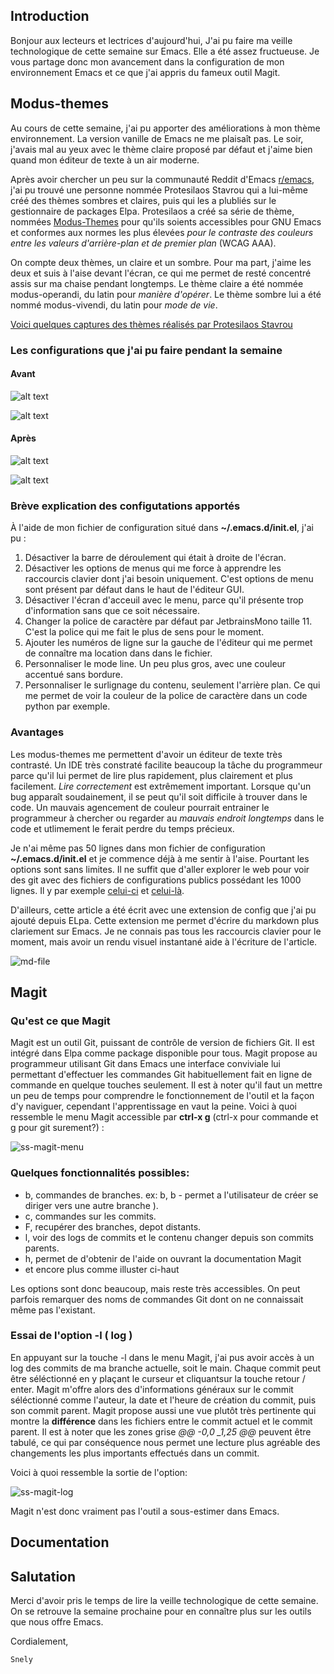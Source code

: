 ## Introduction

Bonjour aux lecteurs et lectrices d'aujourd'hui,
J'ai pu faire ma veille technologique de cette semaine sur Emacs. Elle a été assez fructueuse. Je vous partage donc mon avancement dans la configuration de mon environnement Emacs et ce que j'ai appris du fameux outil Magit.

## Modus-themes 

Au cours de cette semaine, j'ai pu apporter des améliorations à mon thème environnement. La version vanille de Emacs ne me plaisaît pas. Le soir, j'avais mal au yeux avec le thème claire proposé par défaut et j'aime bien quand mon éditeur de texte à un air moderne. 

Après avoir chercher un peu sur la communauté Reddit d'Emacs [r/emacs](https://www.reddit.com/r/emacs/), j'ai pu trouvé une personne nommée Protesilaos Stavrou qui a lui-même créé des thèmes sombres et claires, puis qui les a plubliés sur le gestionnaire de packages Elpa. Protesilaos a créé sa série de thème, nommées [Modus-Themes](https://protesilaos.com/emacs/modus-themes-pictures) pour qu'ils soients accessibles pour GNU Emacs et conformes aux normes les plus élevées *pour le contraste des couleurs entre les valeurs d'arrière-plan et de premier plan* (WCAG AAA).

On compte deux thèmes, un claire et un sombre. Pour ma part, j'aime les deux et suis à l'aise devant l'écran, ce qui me permet de resté concentré assis sur ma chaise pendant longtemps. Le thème claire a été nommée modus-operandi, du latin pour *manière d'opérer*. Le thème sombre lui a été nommé modus-vivendi, du latin pour *mode de vie*. 

[Voici quelques captures des thèmes réalisés par Protesilaos Stavrou](https://protesilaos.com/emacs/modus-themes-pictures)   

### Les configurations que j'ai pu faire pendant la semaine

#### Avant

![alt text](https://git.dti.crosemont.quebec/slys/public-md-files/-/raw/main/src/images/emacs-vanilla.png)

![alt text](https://git.dti.crosemont.quebec/slys/public-md-files/-/raw/main/src/images/emacs-configure-par-defaut.png)

#### Après

![alt text](https://git.dti.crosemont.quebec/slys/public-md-files/-/raw/main/src/images/emacs-congure-modus-operandi.png)

![alt text](https://git.dti.crosemont.quebec/slys/public-md-files/-/raw/main/src/images/emacs-configure-modus-vivendi.png)

### Brève explication des configutations apportés

À l'aide de mon fichier de configuration situé dans **~/.emacs.d/init.el**, j'ai pu : 

1. Désactiver la barre de déroulement qui était à droite de l'écran.
2. Désactiver les options de menus qui me force à apprendre les raccourcis clavier dont j'ai besoin uniquement. C'est options de menu sont présent par défaut dans le haut de l'éditeur GUI.
3. Désactiver l'écran d'acceuil avec le menu, parce qu'il présente trop d'information sans que ce soit nécessaire.
4. Changer la police de caractère par défaut par JetbrainsMono taille 11. C'est la police qui me fait le plus de sens pour le moment.
5. Ajouter les numéros de ligne sur la gauche de l'éditeur qui me permet de connaître ma location dans dans le fichier.
6. Personnaliser le mode line. Un peu plus gros, avec une couleur accentué sans bordure.
7. Personnaliser le surlignage du contenu, seulement l'arrière plan. Ce qui me permet de voir la couleur de la police de caractère dans un code python par exemple.

### Avantages

Les modus-themes me permettent d'avoir un éditeur de texte très contrasté. Un IDE très constraté facilite beaucoup la tâche du programmeur parce qu'il lui permet de lire plus rapidement, plus clairement et plus facilement. *Lire correctement* est extrêmement important. Lorsque qu'un bug apparaît soudainement, il se peut qu'il soit difficile à trouver dans le code. Un mauvais agencement de couleur pourrait entrainer le programmeur à chercher ou regarder au *mauvais endroit longtemps* dans le code et utlimement le ferait perdre du temps précieux. 

Je n'ai même pas 50 lignes dans mon fichier de configuration **~/.emacs.d/init.el** et je commence déjà à me sentir à l'aise. Pourtant les options sont sans limites. Il ne suffit que d'aller explorer le web pour voir des git avec des fichiers de configurations publics possédant les 1000 lignes. Il y par exemple [celui-ci](https://github.com/mrcnski/init.el/blob/master/init.el) et [celui-là](https://github.com/thierryvolpiatto/emacs-config/blob/main/init.el). 

D'ailleurs, cette article a été écrit avec une extension de config que j'ai pu ajouté depuis ELpa. Cette extension me permet d'écrire du markdown plus clariement sur Emacs. Je ne connais pas tous les raccourcis clavier pour le moment, mais avoir un rendu visuel instantané aide à l'écriture de l'article.

![md-file](https://git.dti.crosemont.quebec/slys/public-md-files/-/raw/main/src/images/markdown-showcase.png)

## Magit


### Qu'est ce que Magit


Magit est un outil Git, puissant de contrôle de version de fichiers Git. Il est intégré dans Elpa comme package disponible pour tous. Magit propose au programmeur utilisant Git dans Emacs une interface conviviale lui permettant d'effectuer les commandes Git habituellement fait en ligne de commande en quelque touches seulement. Il est à noter qu'il faut un mettre un peu de temps pour comprendre le fonctionnement de l'outil et la façon d'y naviguer, cependant l'apprentissage en vaut la peine. Voici à quoi ressemble le menu Magit accessible par **ctrl-x g** (ctrl-x pour commande et g pour git surement?) : 

![ss-magit-menu](https://git.dti.crosemont.quebec/slys/public-md-files/-/raw/main/src/images/emacs-ss-magit-menu.png)

### Quelques fonctionnalités possibles: 

- b, commandes de branches. ex: b, b - permet a l'utilisateur de créer se diriger vers une autre branche ).
- c, commandes sur les commits.
- F, recupérer des branches, depot distants.
- l, voir des logs de commits et le contenu changer depuis son commits parents.
- h, permet de d'obtenir de l'aide on ouvrant la documentation Magit
- et encore plus comme illuster ci-haut 

Les options sont donc beaucoup, mais reste très accessibles. On peut parfois remarquer des noms de commandes Git dont on ne connaissait même pas l'existant.

### Essai de l'option -l ( log )

En appuyant sur la touche -l dans le menu Magit, j'ai pus avoir accès à un log des commits de ma branche actuelle, soit le main. Chaque commit peut être séléctionné en y plaçant le curseur et cliquantsur la touche retour / enter. Magit m'offre alors des d'informations généraux sur le commit séléctionné comme l'auteur, la date et l'heure de création du commit, puis son commit parent. Magit propose aussi une vue plutôt très pertinente qui montre la **différence** dans les fichiers entre le commit actuel et le commit parent. Il est à noter que les zones grise *@@ -0,0 _1,25 @@* peuvent être tabulé, ce qui par conséquence nous permet une lecture plus agréable des changements les plus importants effectués dans un commit. 

Voici à quoi ressemble la sortie de l'option: 

![ss-magit-log](https://git.dti.crosemont.quebec/slys/public-md-files/-/raw/main/src/images/emacs-ss-magit-log.png)

Magit n'est donc vraiment pas l'outil a sous-estimer dans Emacs. 
## Documentation

## Salutation

Merci d'avoir pris le temps de lire la veille technologique de cette semaine. On se retrouve la semaine prochaine pour en connaître plus sur les outils que nous offre Emacs.

Cordialement,

	Snely
